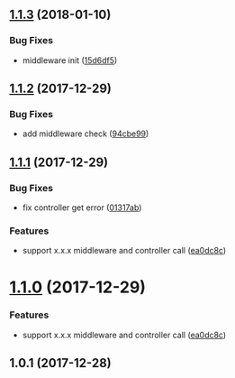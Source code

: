 <a name="1.1.3"></a>
## [1.1.3](https://github.com/jserme/readable-route/compare/v1.1.2...v1.1.3) (2018-01-10)


### Bug Fixes

* middleware init ([15d6df5](https://github.com/jserme/readable-route/commit/15d6df5))



<a name="1.1.2"></a>
## [1.1.2](https://github.com/jserme/readable-route/compare/v1.1.1...v1.1.2) (2017-12-29)


### Bug Fixes

* add middleware check ([94cbe99](https://github.com/jserme/readable-route/commit/94cbe99))



<a name="1.1.1"></a>
## [1.1.1](https://github.com/jserme/readable-route/compare/v1.0.1...v1.1.1) (2017-12-29)


### Bug Fixes

* fix controller get error ([01317ab](https://github.com/jserme/readable-route/commit/01317ab))


### Features

* support x.x.x middleware and controller call ([ea0dc8c](https://github.com/jserme/readable-route/commit/ea0dc8c))



<a name="1.1.0"></a>
# [1.1.0](https://github.com/jserme/readable-route/compare/v1.0.1...v1.1.0) (2017-12-29)


### Features

* support x.x.x middleware and controller call ([ea0dc8c](https://github.com/jserme/readable-route/commit/ea0dc8c))



<a name="1.0.1"></a>
## 1.0.1 (2017-12-28)



